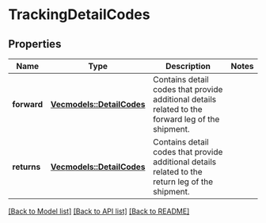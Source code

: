 # TrackingDetailCodes

## Properties

Name | Type | Description | Notes
------------ | ------------- | ------------- | -------------
**forward** | [**Vec<models::DetailCodes>**](DetailCodes.md) | Contains detail codes that provide additional details related to the forward leg of the shipment. | 
**returns** | [**Vec<models::DetailCodes>**](DetailCodes.md) | Contains detail codes that provide additional details related to the return leg of the shipment. | 

[[Back to Model list]](../README.md#documentation-for-models) [[Back to API list]](../README.md#documentation-for-api-endpoints) [[Back to README]](../README.md)


